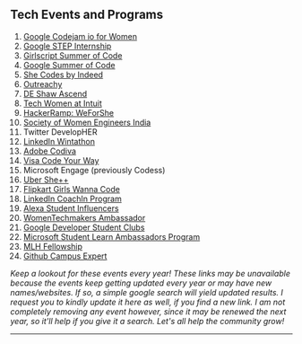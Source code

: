 ## Tech Events and Programs
1. [Google Codejam io for Women](https://codingcompetitions.withgoogle.com/codejamio)
2. [Google STEP Internship](https://buildyourfuture.withgoogle.com/programs/step/)
3. [Girlscript Summer of Code](https://gssoc.girlscript.tech/)
4. [Google Summer of Code](https://summerofcode.withgoogle.com/)
5. [She Codes by Indeed](https://xathon.mettl.com/event/shecodesindeed)
6. [Outreachy](https://www.outreachy.org/)
7. [DE Shaw Ascend](https://www.deshawindia.com/desis-ascend-educare/about.pdf)
8. [Tech Women at Intuit](https://www.intuit.com/careers/programs/tech-women-at-intuit/)
9. [HackerRamp: WeForShe](https://dare2compete.com/o/myntra-hackerramp-weforshe-myntra-151942) 
10. [Society of Women Engineers India](https://india.swe.org/)
11. Twitter DevelopHER
12. [LinkedIn Wintathon](https://wintathon2020.splashthat.com/)
13. [Adobe Codiva](https://www.firstnaukri.com/careers/customised/landingpage/adobe/codiva/index.html)
14. [Visa Code Your Way](https://assessment.hackerearth.com/challenges/hiring/visa-code-your-way-2019/)
15. Microsoft Engage (previously Codess)
16. [Uber She++](https://www.uber.com/in/en/about/diversity/women-at-uber/)
17. [Flipkart Girls Wanna Code](https://dare2compete.com/o/flipkart-girls-wanna-code-30-flipkart-145093)
18. [LinkedIn CoachIn Program](https://coachin2021.splashthat.com/)
19. [Alexa Student Influencers](https://developer.amazon.com/en-IN/alexa/alexa-student-influencer)
20. [WomenTechmakers Ambassador](https://www.womentechmakers.com/ambassadors)
21. [Google Developer Student Clubs](https://developers.google.com/community/gdsc)
22. [Microsoft Student Learn Ambassadors Program](https://studentambassadors.microsoft.com/)
23. [MLH Fellowship](https://fellowship.mlh.io/)
24. [Github Campus Expert](https://education.github.com/experts)


_Keep a lookout for these events every year! These links may be unavailable because the events keep getting updated every year or may have new names/websites. If so, a simple google search will yield updated results.  I request you to kindly update it here as well, if you find a new link. I am not completely removing any event however, since it may be renewed the next year, so it'll help if you give it a search. Let's all help the community grow!_

---